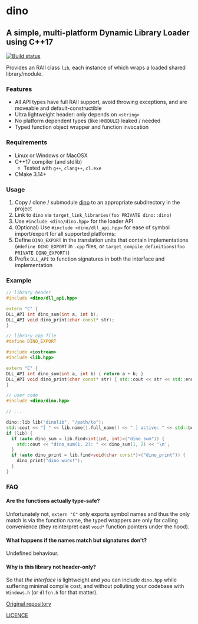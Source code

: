 # dino

## A simple, multi-platform Dynamic Library Loader using C++17

[![Build status](https://ci.appveyor.com/api/projects/status/hxfv294rbqqv6qxj?svg=true)](https://ci.appveyor.com/project/karnkaul/dino)

Provides an RAII class `lib`, each instance of which wraps a loaded shared library/module.

### Features

- All API types have full RAII support, avoid throwing exceptions, and are moveable and default-constructible
- Ultra lightweight header: only depends on `<string>`
- No platform dependent types (like `HMODULE`) leaked / needed
- Typed function object wrapper and function invocation

### Requirements

- Linux or Windows or MacOSX
- C++17 compiler (and stdlib)
  - Tested with `g++`, `clang++`, `cl.exe`
- CMake 3.14+

### Usage

1. Copy / clone / submodule [dino](https://github.com/karnkaul/dino) to an appropriate subdirectory in the project
1. Link to `dino` via `target_link_libraries(foo PRIVATE dino::dino)`
1. Use `#include <dino/dino.hpp>` for the loader API
1. (Optional) Use `#include <dino/dll_api.hpp>` for ease of symbol import/export for all supported platforms:
  1. Define `DINO_EXPORT` in the translation units that contain implementations (`#define DINO_EXPORT` in `.cpp` files, or `target_compile_definitions(foo PRIVATE DINO_EXPORT)`)
  1. Prefix `DLL_API` to function signatures in both the interface and implementation

### Example

```cpp
// library header
#include <dino/dll_api.hpp>

extern "C" {
DLL_API int dino_sum(int a, int b);
DLL_API void dino_print(char const* str);
}

// library cpp file
#define DINO_EXPORT

#include <iostream>
#include <lib.hpp>

extern "C" {
DLL_API int dino_sum(int a, int b) { return a + b; }
DLL_API void dino_print(char const* str) { std::cout << str << std::endl; }
}

// user code
#include <dino/dino.hpp>

// ...

dino::lib lib("dinolib", "/path/to");
std::cout << "[ " << lib.name().full_name() << " ] active: " << std::boolalpha << lib.active() << '\n';
if (lib) {
  if (auto dino_sum = lib.find<int(int, int)>("dino_sum")) {
    std::cout << "dino_sum(1, 2): " << dino_sum(1, 2) << '\n';
  }
  if (auto dino_print = lib.find<void(char const*)>("dino_print")) {
    dino_print("dino wurx!");
  }
}
```

### FAQ

#### Are the functions actually type-safe?

Unfortunately not, `extern "C"` only exports symbol names and thus the only match is via the function name, the typed wrappers are only for calling convenience (they reinterpret cast `void*` function pointers under the hood).

#### What happens if the names match but signatures don't?

Undefined behaviour.

#### Why is this library not header-only?

So that _the interface_ is lightweight and _you_ can include `dino.hpp` while suffering minimal compile cost, and without polluting your codebase with `Windows.h` (or `dlfcn.h` for that matter).

[Original repository](https://github.com/karnkaul/dino)

[LICENCE](LICENSE)

